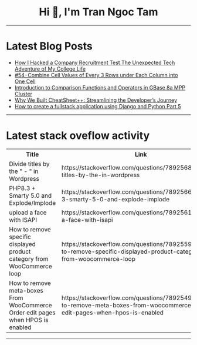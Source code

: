 <h1 align="center">Hi 👋, I'm Tran Ngoc Tam</h1>

---

# Latest Blog Posts 
<!-- BLOG-POST-LIST:START -->
- [How I Hacked a Company Recruitment Test The Unexpected Tech Adventure of My College Life](https://dev.to/programmerraja/how-i-hacked-a-company-recruitment-test-the-unexpected-tech-adventure-of-my-college-life-4plb)
- [#54 - Combine Cell Values of Every 3 Rows under Each Column into One Cell](https://dev.to/judith677/54-combine-cell-values-of-every-3-rows-under-each-column-into-one-cell-1ode)
- [Introduction to Comparison Functions and Operators in GBase 8a MPP Cluster](https://dev.to/congcong/introduction-to-comparison-functions-and-operators-in-gbase-8a-mpp-cluster-37fn)
- [Why We Built CheatSheet++: Streamlining the Developer’s Journey](https://dev.to/twistor/why-we-built-cheatsheet-streamlining-the-developers-journey-ojo)
- [How to create a fullstack application using Django and Python Part 5](https://dev.to/letsbsocial1/how-to-create-a-fullstack-application-using-django-and-python-part-5-2m18)
<!-- BLOG-POST-LIST:END -->

---

# Latest stack oveflow activity
<table>
  <tr><th>Title</th><th>Link</th></tr>
  <!-- STACKOVERFLOW:START --><tr><td>Divide titles by the &quot; - &quot; in Wordpress</td><td>https://stackoverflow.com/questions/78925680/divide-titles-by-the-in-wordpress</td></tr><tr><td>PHP8.3 + Smarty 5.0 and Explode/Implode</td><td>https://stackoverflow.com/questions/78925664/php8-3-smarty-5-0-and-explode-implode</td></tr><tr><td>upload a face with ISAPI</td><td>https://stackoverflow.com/questions/78925619/upload-a-face-with-isapi</td></tr><tr><td>How to remove specific displayed product category from WooCommerce loop</td><td>https://stackoverflow.com/questions/78925592/how-to-remove-specific-displayed-product-category-from-woocommerce-loop</td></tr><tr><td>How to remove meta-boxes From WooCommerce Order edit pages when HPOS is enabled</td><td>https://stackoverflow.com/questions/78925499/how-to-remove-meta-boxes-from-woocommerce-order-edit-pages-when-hpos-is-enabled</td></tr><!-- STACKOVERFLOW:END -->
</table>

---


